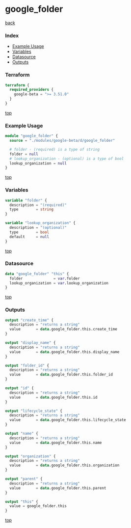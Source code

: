 # google_folder

[back](../google-beta.md)

### Index

- [Example Usage](#example-usage)
- [Variables](#variables)
- [Datasource](#datasource)
- [Outputs](#outputs)

### Terraform

```terraform
terraform {
  required_providers {
    google-beta = ">= 3.51.0"
  }
}
```

[top](#index)

### Example Usage

```terraform
module "google_folder" {
  source = "./modules/google-beta/d/google_folder"

  # folder - (required) is a type of string
  folder = null
  # lookup_organization - (optional) is a type of bool
  lookup_organization = null
}
```

[top](#index)

### Variables

```terraform
variable "folder" {
  description = "(required)"
  type        = string
}

variable "lookup_organization" {
  description = "(optional)"
  type        = bool
  default     = null
}
```

[top](#index)

### Datasource

```terraform
data "google_folder" "this" {
  folder              = var.folder
  lookup_organization = var.lookup_organization
}
```

[top](#index)

### Outputs

```terraform
output "create_time" {
  description = "returns a string"
  value       = data.google_folder.this.create_time
}

output "display_name" {
  description = "returns a string"
  value       = data.google_folder.this.display_name
}

output "folder_id" {
  description = "returns a string"
  value       = data.google_folder.this.folder_id
}

output "id" {
  description = "returns a string"
  value       = data.google_folder.this.id
}

output "lifecycle_state" {
  description = "returns a string"
  value       = data.google_folder.this.lifecycle_state
}

output "name" {
  description = "returns a string"
  value       = data.google_folder.this.name
}

output "organization" {
  description = "returns a string"
  value       = data.google_folder.this.organization
}

output "parent" {
  description = "returns a string"
  value       = data.google_folder.this.parent
}

output "this" {
  value = google_folder.this
}
```

[top](#index)